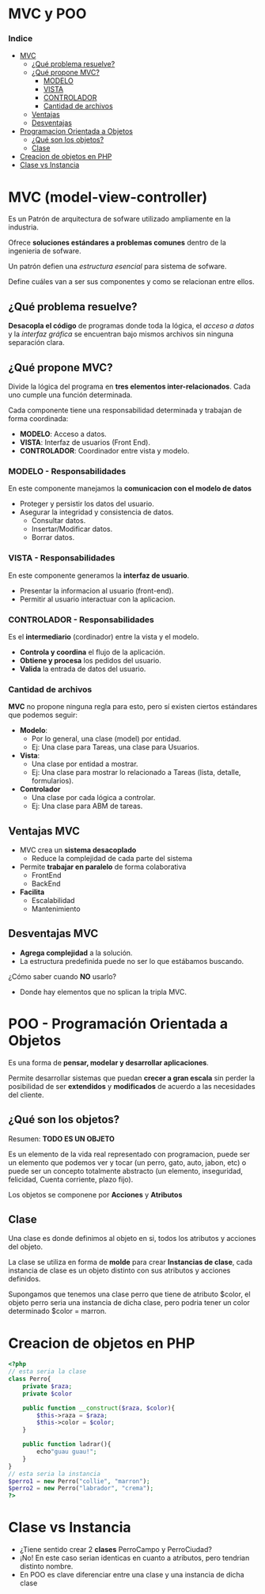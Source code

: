 # MVC y POO

### Indice

- [MVC](#mvc-model-view-controller)
    - [¿Qué problema resuelve?](#¿qué-problema-resuelve)
    - [¿Qué propone MVC?](#¿qué-propone-mvc)
        - [MODELO](#modelo---responsabilidades)
        - [VISTA](#vista---responsabilidades)
        - [CONTROLADOR](#controlador---responsabilidades)
        - [Cantidad de archivos](#cantidad-de-archivos)
    - [Ventajas](#ventajas-mvc)
    - [Desventajas](#desventajas-mvc)
- [Programacion Orientada a Objetos](#poo---programación-orientada-a-objetos)
    - [¿Qué son los objetos?](#¿qué-son-los-objetos)
    - [Clase](#clase)
- [Creacion de objetos en PHP](#creacion-de-objetos-en-php)
- [Clase vs Instancia](#clase-vs-instancia)


# MVC (model-view-controller)

Es un Patrón de arquitectura de sofware utilizado ampliamente en la industria.

Ofrece **soluciones estándares a problemas comunes** dentro de la ingenieria de sofware.

Un patrón defien una *estructura esencial* para sistema de sofware.

Define cuáles van a ser sus componentes y como se relacionan entre ellos.

## ¿Qué problema resuelve?

**Desacopla el código** de programas donde toda la lógica, el *acceso a datos* y la *interfaz gráfica* se encuentran bajo mismos archivos sin ninguna separación clara.

## ¿Qué propone MVC?

Divide la lógica del programa en **tres elementos inter-relacionados**. Cada uno cumple una función determinada.

Cada componente tiene una responsabilidad determinada y trabajan de forma coordinada:
- **MODELO**: Acceso a datos.
- **VISTA**: Interfaz de usuarios (Front End).
- **CONTROLADOR**: Coordinador entre vista y modelo.

### MODELO - Responsabilidades

En este componente manejamos la **comunicacion con el modelo de datos**
- Proteger y persistir los datos del usuario.
- Asegurar la integridad y consistencia de datos.
    - Consultar datos.
    - Insertar/Modificar datos.
    - Borrar datos.

### VISTA - Responsabilidades

En este componente generamos la **interfaz de usuario**.
- Presentar la informacion al usuario (front-end).
- Permitir al usuario interactuar con la aplicacion.

### CONTROLADOR - Responsabilidades

Es el **intermediario** (cordinador) entre la vista y el modelo.
- **Controla y coordina** el flujo de la aplicación.
- **Obtiene y procesa** los pedidos del usuario.
- **Valida** la entrada de datos del usuario.

### Cantidad de archivos

**MVC** no propone ninguna regla para esto, pero sí existen ciertos estándares que podemos seguir:
- **Modelo**:
    - Por lo general, una clase (model) por entidad.
    - Ej: Una clase para Tareas, una clase para Usuarios.
- **Vista**:
    - Una clase por entidad a mostrar.
    - Ej: Una clase para mostrar lo relacionado a Tareas (lista, detalle, formularios).
- **Controlador**
    - Una clase por cada lógica a controlar.
    - Ej: Una clase para ABM de tareas.

## Ventajas MVC

- MVC crea un **sistema desacoplado**
    - Reduce la complejidad de cada parte del sistema
- Permite **trabajar en paralelo** de forma colaborativa
    - FrontEnd
    - BackEnd
- **Facilita**
    - Escalabilidad
    - Mantenimiento

## Desventajas MVC

- **Agrega complejidad** a la solución.
- La estructura predefinida puede no ser lo que estábamos buscando.

¿Cómo saber cuando **NO** usarlo?
- Donde hay elementos que no splican la tripla MVC.

# POO - Programación Orientada a Objetos

Es una forma de **pensar, modelar y desarrollar aplicaciones**.

Permite desarrollar sistemas que puedan **crecer a gran escala** sin perder la posibilidad de ser **extendidos** y **modificados** de acuerdo a las necesidades del cliente.

## ¿Qué son los objetos?

Resumen: **TODO ES UN OBJETO**

Es un elemento de la vida real representado con programacion, puede ser un elemento que podemos ver y tocar (un perro, gato, auto, jabon, etc) o puede ser un concepto totalmente abstracto (un elemento, inseguridad, felicidad, Cuenta corriente, plazo fijo).

Los objetos se componene por **Acciones** y **Atributos**

## Clase

Una clase es donde definimos al objeto en si, todos los atributos y acciones del objeto.

La clase se utiliza en forma de **molde** para crear **Instancias de clase**, cada instancia de clase es un objeto distinto con sus atributos y acciones definidos.

Supongamos que tenemos una clase perro que tiene de atributo $color, el objeto perro seria una instancia de dicha clase, pero podria tener un color determinado $color = marron.

# Creacion de objetos en PHP

~~~ php
<?php
// esta seria la clase
class Perro{
    private $raza;
    private $color

    public function __construct($raza, $color){
        $this->raza = $raza;
        $this->color = $color;
    }

    public function ladrar(){
        echo"guau guau!";
    }
}
// esta seria la instancia
$perro1 = new Perro("collie", "marron");
$perro2 = new Perro("labrador", "crema");
?>
~~~

# Clase vs Instancia

- ¿Tiene sentido crear 2 **clases** PerroCampo y PerroCiudad?
- ¡No! En este caso serian identicas en cuanto a atributos, pero tendrian distinto nombre.
- En POO es clave diferenciar entre una clase y una instancia de dicha clase